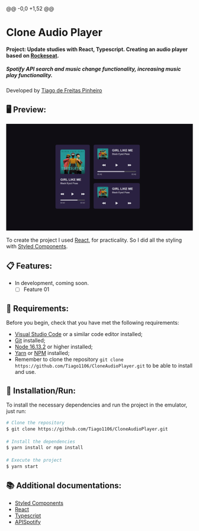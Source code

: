 @@ -0,0 +1,52 @@
# Clone Audio Player
#### Project: Update studies with React, Typescript. Creating an audio player based on [Rockeseat](https://www.figma.com/community/file/1195050524500542670).
##### Spotify API search and music change functionality, increasing music play functionality. 

Developed by [Tiago de Freitas Pinheiro](https://github.com/Tiago1106)

## 🖥️ Preview:

<img src="./src/Assets/Project.png"/>


To create the project I used [React](https://create-react-app.dev/docs/adding-typescript/), for practicality. So I did all the styling with [Styled Components](https://styled-components.com/).

## 📋 Features:

- In development, coming soon.
    - [ ] Feature 01

## 📌 Requirements:

Before you begin, check that you have met the following requirements:
* [Visual Studio Code](https://code.visualstudio.com/) or a similar code editor installed;
* [Git](https://git-scm.com) installed;
* [Node 16.13.2](https://nodejs.org/en/download/) or higher installed;
* [Yarn](https://yarnpkg.com/) or [NPM](https://nodejs.org/en/download/) installed;
* Remember to clone the repository `git clone https://github.com/Tiago1106/CloneAudioPlayer.git` to be able to install and use.

## 🚀 Installation/Run:

To install the necessary dependencies and run the project in the emulator, just run:

```bash
# Clone the repository
$ git clone https://github.com/Tiago1106/CloneAudioPlayer.git

# Install the dependencies
$ yarn install or npm install

# Execute the project
$ yarn start
```

## 📚 Additional documentations:

- [Styled Components](https://styled-components.com/)
- [React](https://pt-br.reactjs.org/)
- [Typescript](https://www.typescriptlang.org/)
- [APISpotify](https://rapidapi.com/420vijay47/api/spotify117/)
